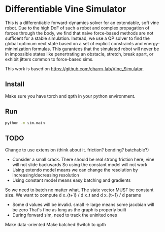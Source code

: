 # Differentiable Vine Simulator

This is a differentiable forward-dynamics solver for an extendable, soft vine robot. Due to the high DoF of such a robot and complex propagation of forces through the body, we find that naive force-based methods are not sufficent for a stable simulation. Instead, we use a QP solver to find the global optimum next state based on a set of explicit constraints and energy-minimization formulas. This gurantees that the simulated robot will never be in impossible states like penertrating an obstacle, stretch, break apart, or exhibit jitters common to force-based sims.

This work is based on https://github.com/charm-lab/Vine_Simulator. 

## Install
Make sure you have torch and qpth in your python environment.

## Run

```bash
python -m sim.main
```
## TODO

Change to use extension (think about it. friction? bending? batchable?)
   - Consider a small crack. There should be real strong friction here, vine will not slide backwards
        So using the constant model will not work
   - Using extendo model means we can change the resolution by increasing/decreasing resolution
   - Using constant model means easy batching and gradients
   
So we need to batch no matter what. The state vector MUST be constant size.
We want to compute d x_{t+1} / d x_t  and  d x_{t+1} / d params
   - Some d values will be invalid. small -> large means some jacobian will be zero
       That's fine as long as the graph is properly built
   - During forward sim, need to track the uninited ones

Make data-oriented
Make batched
Switch to qpth